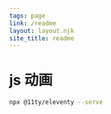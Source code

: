 ```yaml
---
tags: page
link: /readme
layout: layout.njk
site_title: readme
---
```


# js 动画


```bash
npx @11ty/eleventy --serve 
```
